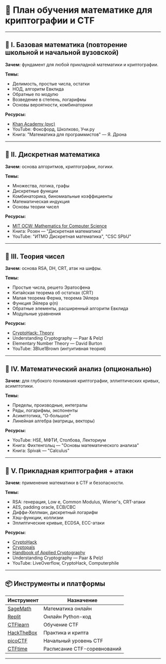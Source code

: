 # 📘 План обучения математике для криптографии и CTF

---

## 📍 I. Базовая математика (повторение школьной и начальной вузовской)

**Зачем:** фундамент для любой прикладной математики и криптографии.

**Темы:**

* Делимость, простые числа, остатки
* НОД, алгоритм Евклида
* Обратные по модулю
* Возведение в степень, логарифмы
* Основы вероятности, комбинаторики

**Ресурсы:**

* [Khan Academy (рус)](https://ru.khanacademy.org/math)
* YouTube: Фоксфорд, Школково, Учи.ру
* Книга: "Математика для программистов" — Я. Дрона

---

## 📍 II. Дискретная математика

**Зачем:** основа алгоритмов, криптографии, логики.

**Темы:**

* Множества, логика, графы
* Дискретные функции
* Комбинаторика, биномиальные коэффициенты
* Математическая индукция
* Основы теории чисел

**Ресурсы:**

* [MIT OCW: Mathematics for Computer Science](https://ocw.mit.edu/courses/electrical-engineering-and-computer-science/6-042j-mathematics-for-computer-science-fall-2005/)
* Книга: Розен — "Дискретная математика"
* YouTube: "ИТМО Дискретная математика", "CSC SPbU"

---

## 📍 III. Теория чисел

**Зачем:** основа RSA, DH, CRT, атак на шифры.

**Темы:**

* Простые числа, решето Эратосфена
* Китайская теорема об остатках (CRT)
* Малая теорема Ферма, теорема Эйлера
* Функция Эйлера φ(n)
* Обратные элементы, расширенный алгоритм Евклида
* Модульные уравнения

**Ресурсы:**

* [CryptoHack: Theory](https://cryptohack.org/challenges/)
* Understanding Cryptography — Paar & Pelzl
* Elementary Number Theory — David Burton
* YouTube: 3Blue1Brown (интуитивная теория)

---

## 📍 IV. Математический анализ (опционально)

**Зачем:** для глубокого понимания криптографии, эллиптических кривых, асимптотики.

**Темы:**

* Пределы, производные, интегралы
* Ряды, логарифмы, экспоненты
* Асимптотика, "О-большое"
* Линейная алгебра (матрицы, векторы)

**Ресурсы:**

* YouTube: HSE, МФТИ, Столбова, Лекториум
* Книга: Фихтенгольц — "Основы математического анализа"
* Книга: Spivak — "Calculus"

---

## 📍 V. Прикладная криптография + атаки

**Зачем:** применение математики в CTF и безопасности.

**Темы:**

* RSA: генерация, Low e, Common Modulus, Wiener's, CRT-атаки
* AES, padding oracle, ECB/CBC
* Диффи-Хеллман, дискретный логарифм
* Хэш-функции, коллизии
* Эллиптические кривые, ECDSA, ECC-атаки

**Ресурсы:**

* [CryptoHack](https://cryptohack.org/)
* [Cryptopals](https://cryptopals.com/)
* [Handbook of Applied Cryptography](https://cacr.uwaterloo.ca/hac/)
* Understanding Cryptography — Paar & Pelzl
* YouTube: LiveOverflow, CryptoHack, Computerphile

---

## 📦 Инструменты и платформы

| Инструмент                                 | Назначение                  |
| ------------------------------------------ | --------------------------- |
| [SageMath](https://sagecell.sagemath.org/) | Математика онлайн           |
| [Replit](https://replit.com/)              | Онлайн Python-код           |
| [CTFlearn](https://ctflearn.com/)          | Обучение CTF                |
| [HackTheBox](https://hackthebox.com/)      | Практика и крипта           |
| [picoCTF](https://picoctf.org/)            | Начальный уровень CTF       |
| [CTFtime](https://ctftime.org/)            | Расписание CTF-соревнований |

---
